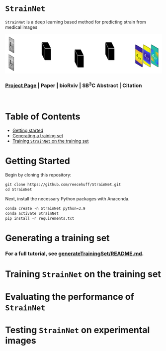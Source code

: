 # $\texttt{StrainNet}$
$\texttt{StrainNet}$ is a deep learning based method for predicting strain from medical images

![Teaser image](figures/StrainNet.gif)

### [Project Page](https://strainnet.net) | Paper | bioRxiv | SB$^\text{3}$C Abstract | Citation

<br/>

# Table of Contents
- [Getting started](#getting-started)
- [Generating a training set](#generating-a-training-set)
- [Training $\texttt{StrainNet}$ on the training set](#training-textttstrainnet-on-the-training-set)

# Getting Started

Begin by cloning this repository:

```
git clone https://github.com/reecehuff/StrainNet.git
cd StrainNet
```
 

Next, install the necessary Python packages with Anaconda.
```
conda create -n StrainNet python=3.9
conda activate StrainNet
pip install -r requirements.txt
```

# Generating a training set

### For a full tutorial, see [generateTrainingSet/README.md](generateTrainingSet/README.md).

# Training $\texttt{StrainNet}$ on the training set 

# Evaluating the performance of $\texttt{StrainNet}$

# Testing $\texttt{StrainNet}$ on experimental images

